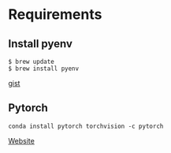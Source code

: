# Requirements

## Install pyenv

```
$ brew update
$ brew install pyenv
```

[gist](https://gist.github.com/satomacoto/5a73b5e2cb6b5dec379d)

## Pytorch

```
conda install pytorch torchvision -c pytorch
```

[Website](https://pytorch.org/get-started/locally/)
